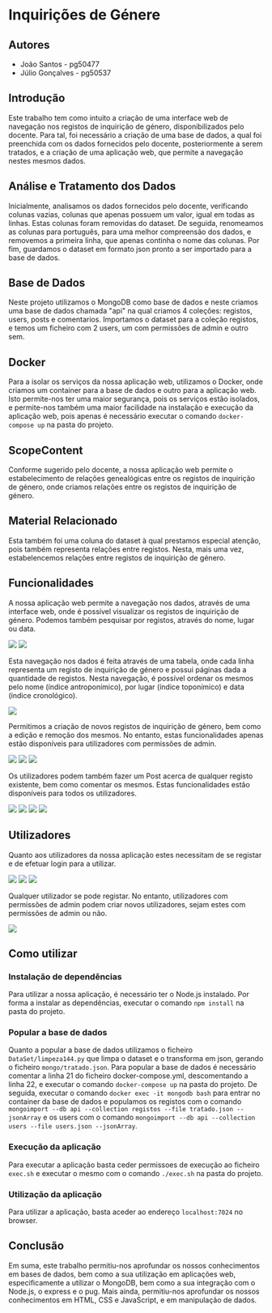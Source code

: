 # Inquirições de Génere

## Autores
* João Santos - pg50477
* Júlio Gonçalves - pg50537

## Introdução
Este trabalho tem como intuito a criação de uma interface web de navegação nos registos de inquirição de género, disponibilizados pelo docente. Para tal, foi necessário a criação de uma base de dados, a qual foi preenchida com os dados fornecidos pelo docente, posteriormente a serem tratados, e a criação de uma aplicação web, que permite a navegação nestes mesmos dados.

## Análise e Tratamento dos Dados
Inicialmente, analisamos os dados fornecidos pelo docente, verificando colunas vazias, colunas que apenas possuem um valor, igual em todas as linhas. Estas colunas foram removidas do dataset.
De seguida, renomeamos as colunas para português, para uma melhor compreensão dos dados, e removemos a primeira linha, que apenas continha o nome das colunas.
Por fim, guardamos o dataset em formato json pronto a ser importado para a base de dados.

## Base de Dados
Neste projeto utilizamos o MongoDB como base de dados e neste criamos uma base de dados chamada "api" na qual criamos 4 coleções: registos, users, posts e comentarios.
Importamos o dataset para a coleção registos, e temos um ficheiro com 2 users, um com permissões de admin e outro sem.

## Docker
Para a isolar os serviços da nossa aplicação web, utilizamos o Docker, onde criamos um container para a base de dados e outro para a aplicação web.
Isto permite-nos ter uma maior segurança, pois os serviços estão isolados, e permite-nos também uma maior facilidade na instalação e execução da aplicação web, pois apenas é necessário executar o comando `docker-compose up` na pasta do projeto.

## ScopeContent
Conforme sugerido pelo docente, a nossa aplicação web permite o estabelecimento de relações genealógicas entre os registos de inquirição de género, onde criamos relações entre os registos de inquirição de género.

## Material Relacionado
Esta também foi uma coluna do dataset à qual prestamos especial atenção, pois também representa relações entre registos. Nesta, mais uma vez, estabelencemos relações entre registos de inquirição de género.

## Funcionalidades
A nossa aplicação web permite a navegação nos dados, através de uma interface web, onde é possível visualizar os registos de inquirição de género. Podemos também pesquisar por registos, através do nome, lugar ou data. 

<img src="images/tabela.png">

<img src="images/search.png">

Esta navegação nos dados é feita através de uma tabela, onde cada linha representa um registo de inquirição de género e possui páginas dada a quantidade de registos.
Nesta navegação, é possível ordenar os mesmos pelo nome (índice antroponímico), por lugar (índice toponímico) e data (índice cronológico).

<img src="images/registo.png">

Permitimos a criação de novos registos de inquirição de género, bem como a edição e remoção dos mesmos. No entanto, estas funcionalidades apenas estão disponíveis para utilizadores com permissões de admin.

<img src="images/tabelaAdmin.png">

<img src="images/newReg.png">

<img src="images/delete.png">

Os utilizadores podem também fazer um Post acerca de qualquer registo existente, bem como comentar os mesmos. Estas funcionalidades estão disponíveis para todos os utilizadores.

<img src="images/newPost.png">

<img src="images/newComent.png">

<img src="images/post.png">

<img src="images/posts.png">

## Utilizadores
Quanto aos utilizadores da nossa aplicação estes necessitam de se registar e de efetuar login para a utilizar.

<img src="images/home.png">

<img src="images/registar.png">

<img src="images/login.png">

Qualquer utilizador se pode registar. No entanto, utilizadores com permissões de admin podem criar novos utilizadores, sejam estes com permissões de admin ou não.

<img src="images/registarAdmin.png">

## Como utilizar
### Instalação de dependências
Para utilizar a nossa aplicação, é necessário ter o Node.js instalado.
Por forma a instalar as dependências, executar o comando `npm install` na pasta do projeto.
### Popular a base de dados
Quanto a popular a base de dados utilizamos o ficheiro `DataSet/limpeza144.py` que limpa o dataset e o transforma em json, gerando o ficheiro `mongo/tratado.json`.
Para popular a base de dados é necessário comentar a linha 21 do ficheiro docker-compose.yml, descomentando a linha 22, e executar o comando `docker-compose up` na pasta do projeto.
De seguida, executar o comando `docker exec -it mongodb bash` para entrar no container da base de dados e populamos os registos com o comando `mongoimport --db api --collection registos --file tratado.json --jsonArray` e os users com o comando `mongoimport --db api --collection users --file users.json --jsonArray`.

### Execução da aplicação
Para executar a aplicação basta ceder permissoes de execução ao ficheiro `exec.sh` e executar o mesmo com o comando `./exec.sh` na pasta do projeto.

### Utilização da aplicação
Para utilizar a aplicação, basta aceder ao endereço `localhost:7024` no browser.

## Conclusão
Em suma, este trabalho permitiu-nos aprofundar os nossos conhecimentos em bases de dados, bem como a sua utilização em aplicações web, especificamente a utilizar o MongoDB, bem como a sua integração com o Node.js, o express e o pug.
Mais ainda, permitiu-nos aprofundar os nossos conhecimentos em HTML, CSS e JavaScript, e em manipulação de dados.


